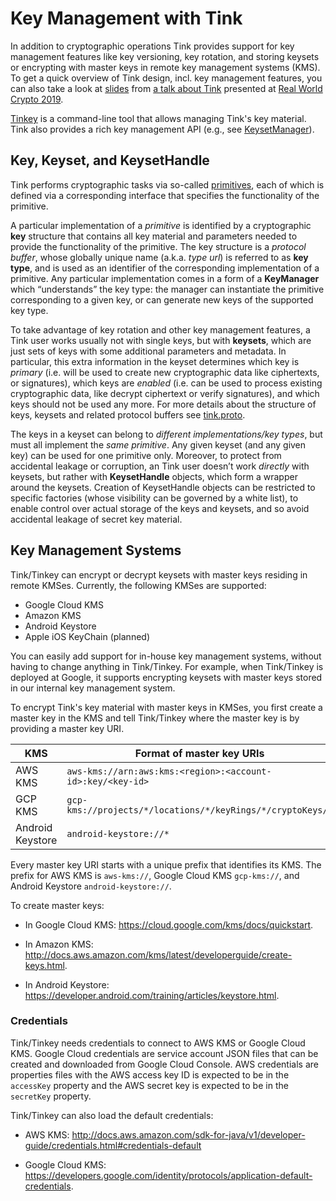 # Key Management with Tink

In addition to cryptographic operations Tink provides support for key management
features like key versioning, key rotation, and storing keysets or encrypting
with master keys in remote key management systems (KMS).  To get a quick
overview of Tink design, incl. key management features, you can also take a look
at [slides](Tink-a_cryptographic_library--RealWorldCrypto2019.pdf) from [a talk
about Tink](https://www.youtube.com/watch?v=pqev9r3rUJs&t=9665) presented at
[Real World Crypto 2019](https://rwc.iacr.org/2019/).

[Tinkey](TINKEY.md) is a command-line tool that allows managing Tink's key
material. Tink also provides a rich key management API (e.g., see
[KeysetManager](https://github.com/google/tink/blob/master/java/src/main/java/com/google/crypto/tink/KeysetManager.java)).

## Key, Keyset, and KeysetHandle

Tink performs cryptographic tasks via so-called [primitives](PRIMITIVES.md),
each of which is defined via a corresponding interface that specifies the
functionality of the primitive.

A particular implementation of a _primitive_ is identified by a cryptographic
**key** structure that contains all key material and parameters needed to
provide the functionality of the primitive. The key structure is a _protocol
buffer_, whose globally unique name (a.k.a. _type url_) is referred to as **key
type**, and is used as an identifier of the corresponding implementation of a
primitive. Any particular implementation comes in a form of a **KeyManager**
which “understands” the key type: the manager can instantiate the primitive
corresponding to a given key, or can generate new keys of the supported key
type.

To take advantage of key rotation and other key management features, a Tink user
works usually not with single keys, but with **keysets**, which are just sets of
keys with some additional parameters and metadata. In particular, this extra
information in the keyset determines which key is _primary_ (i.e. will be used
to create new cryptographic data like ciphertexts, or signatures), which keys
are _enabled_ (i.e. can be used to process existing cryptographic data, like
decrypt ciphertext or verify signatures), and which keys should not be used any
more. For more details about the structure of keys, keysets and related protocol
buffers see
[tink.proto](https://github.com/google/tink/blob/master/proto/tink.proto).

The keys in a keyset can belong to _different implementations/key types_, but
must all implement the _same primitive_. Any given keyset (and any given key)
can be used for one primitive only. Moreover, to protect from accidental leakage
or corruption, an Tink user doesn’t work _directly_ with keysets, but rather
with **KeysetHandle** objects, which form a wrapper around the keysets. Creation
of KeysetHandle objects can be restricted to specific factories (whose
visibility can be governed by a white list), to enable control over actual
storage of the keys and keysets, and so avoid accidental leakage of secret key
material.

## Key Management Systems

Tink/Tinkey can encrypt or decrypt keysets with master keys residing in remote
KMSes. Currently, the following KMSes are supported:

-   Google Cloud KMS
-   Amazon KMS
-   Android Keystore
-   Apple iOS KeyChain (planned)

You can easily add support for in-house key management systems, without having
to change anything in Tink/Tinkey. For example, when Tink/Tinkey is deployed at
Google, it supports encrypting keysets with master keys stored in our internal
key management system.

To encrypt Tink's key material with master keys in KMSes, you first create a
master key in the KMS and tell Tink/Tinkey where the master key is by providing
a master key URI.

KMS              | Format of master key URIs
---------------- | ----------------------------------------------------------
AWS KMS          | `aws-kms://arn:aws:kms:<region>:<account-id>:key/<key-id>`
GCP KMS          | `gcp-kms://projects/*/locations/*/keyRings/*/cryptoKeys/*`
Android Keystore | `android-keystore://*`

Every master key URI starts with a unique prefix that identifies its KMS. The
prefix for AWS KMS is `aws-kms://`, Google Cloud KMS `gcp-kms://`, and Android
Keystore `android-keystore://`.

To create master keys:

-   In Google Cloud KMS: https://cloud.google.com/kms/docs/quickstart.

-   In Amazon KMS:
    http://docs.aws.amazon.com/kms/latest/developerguide/create-keys.html.

-   In Android Keystore:
    https://developer.android.com/training/articles/keystore.html.

### Credentials

Tink/Tinkey needs credentials to connect to AWS KMS or Google Cloud KMS. Google
Cloud credentials are service account JSON files that can be created and
downloaded from Google Cloud Console. AWS credentials are properties files with
the AWS access key ID is expected to be in the `accessKey` property and the AWS
secret key is expected to be in the `secretKey` property.

Tink/Tinkey can also load the default credentials:

*   AWS KMS:
    http://docs.aws.amazon.com/sdk-for-java/v1/developer-guide/credentials.html#credentials-default

*   Google Cloud KMS:
    https://developers.google.com/identity/protocols/application-default-credentials.
